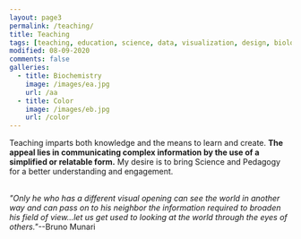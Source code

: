 ```yaml
---
layout: page3
permalink: /teaching/
title: Teaching
tags: [teaching, education, science, data, visualization, design, biology, chemistry]
modified: 08-09-2020
comments: false
galleries:
  - title: Biochemistry
    image: /images/ea.jpg
    url: /aa
  - title: Color
    image: /images/eb.jpg
    url: /color
---
```


Teaching imparts both knowledge and the means to learn and create. **The appeal lies in communicating complex information by the use of a simplified or relatable form.** My desire is to bring Science and Pedagogy for a better understanding and engagement.
<br/>
<br/>


_"Only he who has a different visual opening can see the world in another way and can pass on to his neighbor the information required to broaden his field of view...let us get used to looking at the world through the eyes of others."_--Bruno Munari
